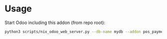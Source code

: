 # Usage

Start Odoo including this addon (from repo root):

```bash
python3 scripts/nix_odoo_web_server.py --db-name mydb --addon pos_payment_method_cashdro
```
